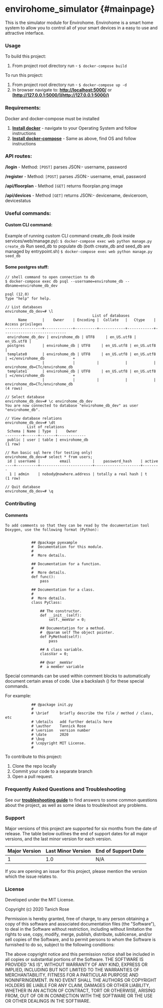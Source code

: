 # envirohome_simulator												{#mainpage}
This is the simulator module for Envirohome. Envirohome is a smart home system to allow you to control all of your smart devices in a
easy to use and attractive interface.

### Usage
To build this project:
1. From project root directory run -
`$ docker-compose build`

To run this project:
1. From project root directory run -
`$ docker-compose up -d`
2. In browser navigate to:
__[http://localhost:5000/](http://localhost:5000/)__ or __[http://127.0.0.1:5000/](http://127.0.0.1:5000/)__

### Requirements:
Docker and docker-compose must be installed

1. __[Install docker](https://docs.docker.com/install/)__ - navigate to your Operating System and follow instructions
2. __[Install docker-compose](https://docs.docker.com/compose/install/)__ - Same as above, find OS and follow instructions

### API routes:

__/login__ - Method: `[POST]`
parses JSON:- username, password

__/register__ - Method: `[POST]`
parses JSON:- username, email, password

__/api/floorplan__ - Method `[GET]`
returns floorplan.png image

__/api/devices__ - Method `[GET]`
returns JSON:- devicename, deviceroom, devicestatus

### Useful commands:
#### Custom CLI command:
Example of running custom CLI command create_db (look inside services/web/manage.py):
`$ docker-compose exec web python manage.py create_db`
Run seed_db to populate db (both create_db and seed_db are managed by entrypoint.sh)
`$ docker-compose exec web python manage.py seed_db`

#### Some postgres stuff:

	// shell command to open connection to db
	$ docker-compose exec db psql --username=envirohome_db --dbname=envirohome_db_dev

	psql (12.0)
	Type "help" for help.

	// List databases
	envirohome_db_dev=# \l
	                                        List of databases
	      Name       |    Owner    | Encoding |  Collate   |   Ctype    |      Access privileges
	-----------------+-------------+----------+------------+------------+-----------------------------
	 envirohome_db_dev | envirohome_db | UTF8     | en_US.utf8 | en_US.utf8 |
	 postgres        | envirohome_db | UTF8     | en_US.utf8 | en_US.utf8 |
	 template0       | envirohome_db | UTF8     | en_US.utf8 | en_US.utf8 | =c/envirohome_db             +
	                 |             |          |            |            | envirohome_db=CTc/envirohome_db
	 template1       | envirohome_db | UTF8     | en_US.utf8 | en_US.utf8 | =c/envirohome_db             +
	                 |             |          |            |            | envirohome_db=CTc/envirohome_db
	(4 rows)

	// Select database
	envirohome_db_dev=# \c envirohome_db_dev
	You are now connected to database "envirohome_db_dev" as user "envirohome_db".

	// View database relations
	envirohome_db_dev=# \dt
	          List of relations
	 Schema | Name | Type  |    Owner
	--------+------+-------+-------------
	 public | user | table | envirohome_db
	(1 row)

	// Run basic sql here (for testing only)
	envirohome_db_dev=# select * from users;
	 id | username |         email          |    password_hash    | active
	----+----------+------------------------+---------------------+--------
	  1 | admin    | nobody@nowhere.address | totally a real hash | t
	(1 row)

	// Quit database
	envirohome_db_dev=# \q

### Contributing
#### Comments
	To add comments so that they can be read by the documentation tool Doxygen, use the following format (Python):


				## @package pyexample
				#  Documentation for this module.
				#
				#  More details.

				## Documentation for a function.
				#
				#  More details.
				def func():
					pass

				## Documentation for a class.
				#
				#  More details.
				class PyClass:

					## The constructor.
					def __init__(self):
						self._memVar = 0;

					## Documentation for a method.
					#  @param self The object pointer.
					def PyMethod(self):
						pass

					## A class variable.
					classVar = 0;

					## @var _memVar
					#  a member variable

Special commands can be used within comment blocks to automatically document certain areas of code. Use a backslash (\) for these special commands.

For example:

				## @package init.py
				#
				# \brief     briefly describe the file / method / class, etc
				# \details   add further details here
				# \author    Tannick Rose
				# \version   version number
				# \date      2020
				# \bug       
				# \copyright MIT License.
				#


To contribute to this project:

1. Clone the repo locally
2. Commit  your  code to a separate branch 
3. Open a pull request.

### Frequently Asked Questions and Troubleshooting
See our __[troubleshooting guide](Troubleshooting.md)__ to find answers to some common questions about the project, as well as some ideas to troubleshoot any problems.

### Support
Major versions of this project are supported for six months from the date of release. The table below outlines the end of support dates for all
major versions, and the last minor version for each version.

Major Version	|	Last Minor Version	|	End of Support Date
---------------	|	-------------------	|	-------------------
1				|	1.0					|	N/A

If you are opening an issue for this project, please mention the version which the issue relates to.

### License
Developed under the MIT License.

Copyright (c) 2020 Tanich Rose

Permission is hereby granted, free of charge, to any person obtaining a copy of this software and associated documentation files (the "Software"), to deal in the Software without restriction, including without limitation the rights to use, copy, modify, merge, publish, distribute, sublicense, and/or sell copies of the Software, and to permit persons to whom the Software is furnished to do so, subject to the following conditions:

The above copyright notice and this permission notice shall be included in all copies or substantial portions of the Software.
THE SOFTWARE IS PROVIDED "AS IS", WITHOUT WARRANTY OF ANY KIND, EXPRESS OR IMPLIED, INCLUDING BUT NOT LIMITED TO THE WARRANTIES OF MERCHANTABILITY, FITNESS FOR A PARTICULAR PURPOSE AND NONINFRINGEMENT. IN NO EVENT SHALL THE AUTHORS OR COPYRIGHT HOLDERS BE LIABLE FOR ANY CLAIM, DAMAGES OR OTHER LIABILITY, WHETHER IN AN ACTION OF CONTRACT, TORT OR OTHERWISE, ARISING FROM, OUT OF OR IN CONNECTION WITH THE SOFTWARE OR THE USE OR OTHER DEALINGS IN THE SOFTWARE.
